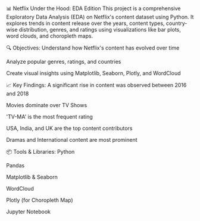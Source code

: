 📊 Netflix Under the Hood: EDA Edition
This project is a comprehensive Exploratory Data Analysis (EDA) on Netflix's content dataset using Python.
It explores trends in content release over the years, content types, country-wise distribution, genres, and ratings using visualizations like bar plots, word clouds, and choropleth maps.

🔍 Objectives:
Understand how Netflix's content has evolved over time

Analyze popular genres, ratings, and countries

Create visual insights using Matplotlib, Seaborn, Plotly, and WordCloud

📈 Key Findings:
A significant rise in content was observed between 2016 and 2018

Movies dominate over TV Shows

'TV-MA' is the most frequent rating

USA, India, and UK are the top content contributors

Dramas and International content are most prominent

📦 Tools & Libraries:
Python

Pandas

Matplotlib & Seaborn

WordCloud

Plotly (for Choropleth Map)

Jupyter Notebook

